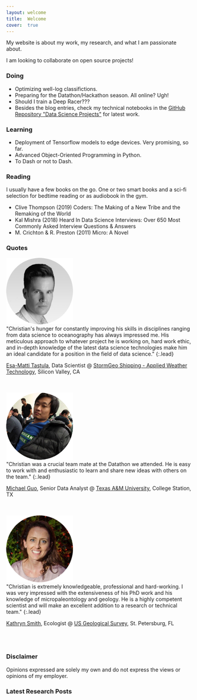 ```yaml
---
layout: welcome
title:  Welcome
cover:  true
---
```


My website is about my work, my research, and what I am passionate about.

I am looking to collaborate on open source projects!


### Doing

- Optimizing well-log classifictions.
- Preparing for the Datathon/Hackathon season. All online? Ugh!
- Should I train a Deep Racer???
- Besides the blog entries, check my technical notebooks in the <a href="https://github.com/ChristianHallerX/DataScienceProjects" target="_blank">GitHub Repository "Data Science Projects"</a> for latest work.
	
	
### Learning

- Deployment of Tensorflow models to edge devices. Very promising, so far.
- Advanced Object-Oriented Programming in Python.
- To Dash or not to Dash.


### Reading

I usually have a few books on the go. One or two smart books and a sci-fi selection for bedtime reading or as audiobook in the gym.

- Clive Thompson (2019) Coders: The Making of a New Tribe and the Remaking of the World
- Kal Mishra (2018) Heard In Data Science Interviews: Over 650 Most Commonly Asked Interview Questions & Answers
- M. Crichton & R. Preston (2011) Micro: A Novel


### Quotes

<img src="/assets/img/testimonials/emt_round.png" alt="Esa-Matti Tastula" style="width:180px">
<br>
"Christian's hunger for constantly improving his skills in disciplines ranging from data science to oceanography has always impressed me. His meticulous approach to whatever project he is working on, hard work ethic, and in-depth knowledge of the latest data science technologies make him an ideal candidate for a position in the field of data science."
{:.lead}

<a href="https://www.linkedin.com/in/esa-matti-tastula-126274a9/" target="_blank">Esa-Matti Tastula</a>, Data Scientist @ <a href="https://www.stormgeo.com/" target="_blank">StormGeo Shipping - Applied Weather Technology</a>, Silicon Valley, CA

<br>
<br>

<img src="/assets/img/testimonials/mg_round.png" alt="Michael Guo" style="width:180px">
<br>
"Christian was a crucial team mate at the Datathon we attended.
He is easy to work with and enthusiastic to learn and share new ideas with others on the team."
{:.lead}

<a href="https://www.linkedin.com/in/michael-guo-2850825a/" target="_blank">Michael Guo</a>, Senior Data Analyst @ <a href="https://www.tamu.edu/" target="_blank">Texas A&M University</a>, College Station, TX

<br>
<br>

<img src="/assets/img/testimonials/ks_round.png" alt="Kathryn Smith" style="width:180px">
<br>
"Christian is extremely knowledgeable, professional and hard-working.
I was very impressed with the extensiveness of his PhD work and his knowledge of micropaleontology and geology.
He is a highly competent scientist and will make an excellent addition to a research or technical team."
{:.lead}

<a href="https://www.linkedin.com/in/kathryn-smith-9465ab84/" target="_blank">Kathryn Smith</a>, Ecologist @ <a href="https://www.usgs.gov/" target="_blank">US Geological Survey</a>, St. Petersburg, FL

<br>
<br>

### Disclaimer

Opinions expressed are solely my own and do not express the views or opinions of my employer.

### Latest Research Posts
<!--posts-->